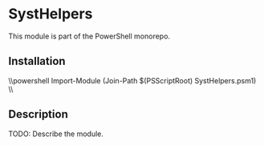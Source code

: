 # SystHelpers

This module is part of the PowerShell monorepo.

## Installation

\\\powershell
Import-Module (Join-Path $(PSScriptRoot) SystHelpers.psm1)
\\\

## Description

TODO: Describe the module.
